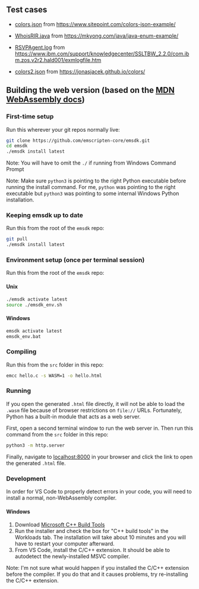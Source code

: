 ## Test cases
- [colors.json](colors.json) from
https://www.sitepoint.com/colors-json-example/

- [WhoisRIR.java](WhoisRIR.java) from
https://mkyong.com/java/java-enum-example/

- [RSVPAgent.log](RSVPAgent.log) from
https://www.ibm.com/support/knowledgecenter/SSLTBW_2.2.0/com.ibm.zos.v2r2.hald001/exmlogfile.htm

- [colors2.json](colors2.json) from https://jonasjacek.github.io/colors/

## Building the web version (based on the [MDN WebAssembly docs](https://developer.mozilla.org/en-US/docs/WebAssembly/C_to_wasm))
### First-time setup
Run this wherever your git repos normally live:
```bash
git clone https://github.com/emscripten-core/emsdk.git
cd emsdk
./emsdk install latest
```
Note: You will have to omit the `./` if running from Windows Command Prompt

Note: Make sure `python3` is pointing to the right Python executable
before running the install command. For me, `python` was pointing to the right
executable but `python3` was pointing to some internal Windows Python
installation.

### Keeping emsdk up to date
Run this from the root of the `emsdk` repo:
```bash
git pull
./emsdk install latest
```

### Environment setup (once per terminal session)
Run this from the root of the `emsdk` repo:
#### Unix
```bash
./emsdk activate latest
source ./emsdk_env.sh
```
#### Windows
```bat
emsdk activate latest
emsdk_env.bat
```

### Compiling
Run this from the `src` folder in this repo:
```bash
emcc hello.c -s WASM=1 -o hello.html
```

### Running
If you open the generated `.html` file directly, it will not be able to load
the `.wasm` file because of browser restrictions on `file://` URLs.
Fortunately, Python has a built-in module that acts as a web server.

First, open a second terminal window to run the web server in.
Then run this command from the `src` folder in this repo:
```bash
python3 -m http.server
```

Finally, navigate to [localhost:8000](localhost:8000) in your browser
and click the link to open the generated `.html` file.

### Development
In order for VS Code to properly detect errors in your code, you will need to
install a normal, non-WebAssembly compiler.
#### Windows
1. Download [Microsoft C++ Build Tools](
    https://visualstudio.microsoft.com/visual-cpp-build-tools
)
1. Run the installer and check the box for "C++ build tools"
in the Workloads tab. The installation will take about 10 minutes
and you will have to restart your computer afterward.
1. From VS Code, install the C/C++ extension. It should be able to autodetect
the newly-installed MSVC compiler.

Note: I'm not sure what would happen if you installed the C/C++ extension
before the compiler. If you do that and it causes problems, try re-installing
the C/C++ extension.
